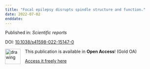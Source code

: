 ```yaml
---
title: "Focal epilepsy disrupts spindle structure and function."
date: 2022-07-02
enddate:
---
```


Published in: *Scientific reports*

DOI: [10.1038/s41598-022-15147-0](https://doi.org/10.1038/s41598-022-15147-0)

<img src="https://upload.wikimedia.org/wikipedia/commons/thumb/7/77/Open_Access_logo_PLoS_transparent.svg/800px-Open_Access_logo_PLoS_transparent.svg.png" alt="drawing" width="50" align="left"/> &nbsp;&nbsp;&nbsp;This publication is available in **Open Access**! (Gold OA)

&nbsp;&nbsp;&nbsp;[Access it freely here](https://www.nature.com/articles/s41598-022-15147-0.pdf
)

